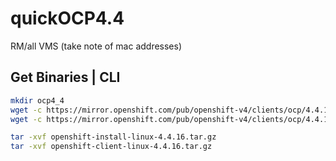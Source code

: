 # quickOCP4.4

RM/all VMS (take note of mac addresses)

## Get Binaries | CLI

```bash
mkdir ocp4_4
wget -c https://mirror.openshift.com/pub/openshift-v4/clients/ocp/4.4.16/openshift-client-linux-4.4.16.tar.gz
wget -c https://mirror.openshift.com/pub/openshift-v4/clients/ocp/4.4.16/openshift-install-linux-4.4.16.tar.gz

tar -xvf openshift-install-linux-4.4.16.tar.gz
tar -xvf openshift-client-linux-4.4.16.tar.gz
```
